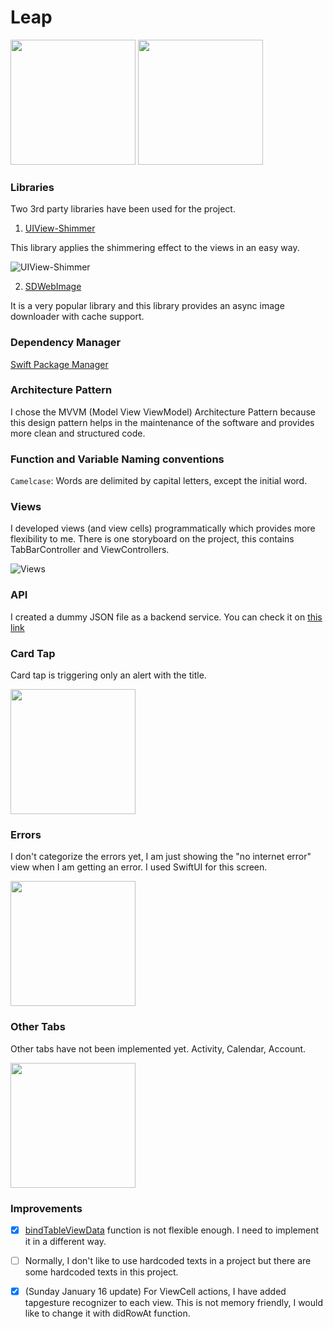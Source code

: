 # Leap

<img src="https://i.ibb.co/hR0S711/Simulator-Screen-Shot-i-Phone-11-Pro-2022-01-16-at-15-43-46.png" width="200" /> <img src="https://i.ibb.co/Rz7St6P/Simulator-Screen-Shot-i-Phone-11-Pro-2022-01-16-at-15-42-46.png" width="200" />

### Libraries

Two 3rd party libraries have been used for the project.

1. [UIView-Shimmer](https://github.com/omerfarukozturk/UIView-Shimmer)

This library applies the shimmering effect to the views in an easy way.

![UIView-Shimmer](https://media.giphy.com/media/YzDd2FzBNlfuOPY5WH/giphy.gif)

2. [SDWebImage](https://github.com/SDWebImage/SDWebImageSwiftUI)

It is a very popular library and this library provides an async image downloader with cache support.

### Dependency Manager

[Swift Package Manager](https://github.com/apple/swift-package-manager)

### Architecture Pattern

I chose the MVVM (Model View ViewModel) Architecture Pattern because this design pattern helps in the maintenance of the software and provides more clean and structured code.

### Function and Variable Naming conventions

`Camelcase`: Words are delimited by capital letters, except the initial word.

### Views

I developed views (and view cells) programmatically which provides more flexibility to me. There is one storyboard on the project, this contains TabBarController and ViewControllers.

![Views](https://media.giphy.com/media/4fqFpQeTBdGf0fXjbJ/giphy.gif)

### API

I created a dummy JSON file as a backend service. You can check it on [this link](https://okb.com.tr/data.json)

### Card Tap

Card tap is triggering only an alert with the title.

<img src="https://i.ibb.co/y5V1Y8r/Simulator-Screen-Shot-i-Phone-11-Pro-2022-01-14-at-19-08-32.png" width="200" />

### Errors

I don't categorize the errors yet, I am just showing the "no internet error" view when I am getting an error. I used SwiftUI for this screen.

<img src="https://i.ibb.co/z6Xg0fz/Simulator-Screen-Shot-i-Phone-11-Pro-2022-01-14-at-21-52-48.png" width="200" />

### Other Tabs

Other tabs have not been implemented yet. Activity, Calendar, Account.

<img src="https://i.ibb.co/0MxVN1n/Simulator-Screen-Shot-i-Phone-11-Pro-2022-01-16-at-15-43-32.png" width="200" />

### Improvements

- [x] [bindTableViewData](https://github.com/klconur/Leap/blob/main/Leap/Controllers/HomeViewController.swift#L52) function is not flexible enough. I need to implement it in a different way.

- [ ] Normally, I don't like to use hardcoded texts in a project but there are some hardcoded texts in this project.

- [x] (Sunday January 16 update) For ViewCell actions, I have added tapgesture recognizer to each view. This is not memory friendly, I would like to change it with didRowAt function.
